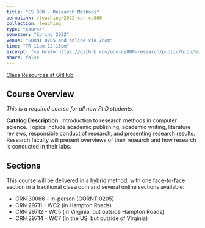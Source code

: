 ```yaml
---
title: "CS 800 - Research Methods"
permalink: /teaching/2022-spr-cs800
collection: teaching
type: "course"
semester: "Spring 2022"
venue: "GORNT 0205 and online via Zoom"
time: "TR 11am-12:15pm"
excerpt: "<a href='https://github.com/odu-cs800-research/public/blob/main/spr22/README.md' target='_blank'><i class='fab fa-fw fa-github' style='color:#171516'></i></a> &nbsp; **Catalog Description:**  Introduction to research methods in computer science. Topics include academic publishing, academic writing, literature reviews, responsible conduct of research, and presenting research results. Research faculty will present overviews of their research and how research is conducted in their labs."
share: false
---
```


<a href="https://github.com/odu-cs725-infovis/public/blob/main/spr22/README.md" target="_blank" class="btn btn--mcw"><i class="fab fa-fw fa-github"></i><span> Class Resources at GitHub</span></a>

## Course Overview

*This is a required course for all new PhD students.*

**Catalog Description:**  Introduction to research methods in computer science. Topics include academic publishing, academic writing, literature reviews, responsible conduct of research, and presenting research results. Research faculty will present overviews of their research and how research is conducted in their labs. 

## Sections

This course will be delivered in a hybrid method, with one face-to-face section in a traditional classroom and several online sections available:

* CRN 30066 - in-person (GORNT 0205)
* CRN 29711 - WC2 (in Hampton Roads)
* CRN 29712 - WC5 (in Virginia, but outside Hampton Roads)
* CRN 29714 - WC7 (in the US, but outside of Virginia)
